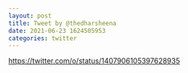 ```yaml
--- 
layout: post 
title: Tweet by @thedharsheena 
date: 2021-06-23 1624505953 
categories: twitter 
--- 
```

https://twitter.com/o/status/1407906105397628935